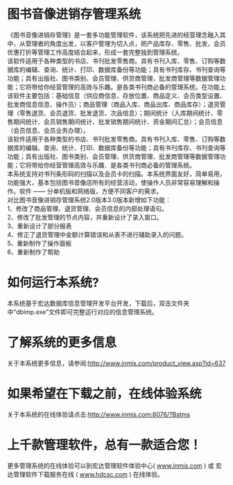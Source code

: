 # 图书音像进销存管理系统

《图书音像进销存管理》是一套多功能管理软件，该系统把先进的经营理念融入其中，从管理者的角度出发，以客户管理为切入点，把产品库存、零售、批发，会员优惠打折等管理工作高度结合起来，形成一套完整独到管理系统。  
该软件适用于各种类型的书店、书刊批发零售商。具有书刊入库、零售、订购等数据库的编辑、查询、统计、打印、数据库备份等功能；具有书刊库存、书刊查询等功能；具有出版社、图书类别、会员管理、供货商管理、批发商管理等数据管理功能；它将带给你经营管理的高效与乐趣。是各类书刊商必备的管理系统。在功能上该软件主要包括：基础信息（供应商信息、存放位置、商品定义、会员类型设置、批发商信息信息、操作员）；商品管理（商品入库、商品出库、商品库存）；退货管理（零售退货、会员退货、批发退货、次品信息）；期间统计（入库期间统计、零售期间统计、会员销售期间统计、批发销售期间统计、资金期间汇总）；会员信息（会员信息、会员业务办理）。  
该软件适用于各种类型的书店、书刊批发零售商。具有书刊入库、零售、订购等数据库的编辑、查询、统计、打印、数据库备份等功能；具有书刊库存、书刊查询等功能；具有出版社、图书类别、会员管理、供货商管理、批发商管理等数据管理功能；它将带给你经营管理高效与乐趣．是各类书刊商必备的管理系统。  
本系统支持对书刊条形码的扫描以及会员卡的扫描。本系统界面友好，简单易用，功能强大，基本包括图书音像店所有的经营活动，使操作人员非常容易理解和操作。软件 —— 分单机版和网络版，方便不同客户的需求。  
 对比图书音像进销存管理系统2.0版本3.0版本新增如下功能：   
      1、修改了商品管理、退货管理、会员信息的内部处理语句。   
      2、修改了批发管理的节点内容，并重新设计了录入窗口。   
      3、重新设计了部分报表   
      4、修正了退货管理中金额计算错误和从表不进行辅助录入的问题。  
      5、重新制作了操作面板    
      6、重新制作了帮助  

# 如何运行本系统?

本系统基于宏达数据库信息管理开发平台开发，下载后，双击文件夹中"dbimp.exe"文件即可完整运行对应的信息管理系统。

# 了解系统的更多信息

关于本系统更多信息，请参阅:http://www.inmis.com/product_view.asp?id=637

# 如果希望在下载之前，在线体验系统

关于本系统的在线体验请点击:http://www.inmis.com:8076/?Bstms

# 上千款管理软件，总有一款适合您！

更多管理系统的在线体验可以到宏达管理软件体验中心( www.inmis.com ) 或 宏达管理软件下载服务在线 ( www.hdcsc.com ) 在线体验。

